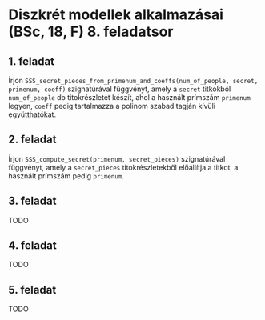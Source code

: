 # Diszkrét modellek alkalmazásai (BSc, 18, F) 8. feladatsor



## 1. feladat

Írjon `SSS_secret_pieces_from_primenum_and_coeffs(num_of_people, secret, primenum, coeff)` szignatúrával függvényt, amely a `secret` titkokból `num_of_people` db titokrészletet készít, ahol a használt prímszám `primenum` legyen, `coeff` pedig tartalmazza a polinom szabad tagján kívüli együtthatókat.

## 2. feladat

Írjon `SSS_compute_secret(primenum, secret_pieces)` szignatúrával függvényt, amely a `secret_pieces` titokrészletekből előállítja a titkot, a használt prímszám pedig `primenum`.

## 3. feladat

TODO

## 4. feladat

TODO

## 5. feladat

TODO


